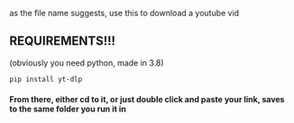 as the file name suggests, use this to download a youtube vid

## REQUIREMENTS!!!

(obviously you need python, made in 3.8)

```bash
pip install yt-dlp
```

#### From there, either cd to it, or just double click and paste your link, saves to the same folder you run it in
